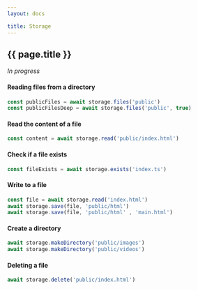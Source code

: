 ```yaml
---
layout: docs

title: Storage
---
```


## {{ page.title }}

_In progress_

#### Reading files from a directory
```ts
const publicFiles = await storage.files('public')
const publicFilesDeep = await storage.files('public', true)
```

#### Read the content of a file
```ts
const content = await storage.read('public/index.html')
```

#### Check if a file exists
```ts
const fileExists = await storage.exists('index.ts')
```

#### Write to a file
```ts
const file = await storage.read('index.html')
await storage.save(file, 'public/html')
await storage.save(file, 'public/html' , 'main.html')
```

#### Create a directory
```ts
await storage.makeDirectory('public/images')
await storage.makeDirectory('public/videos')
```

#### Deleting a file
```ts
await storage.delete('public/index.html')
```
